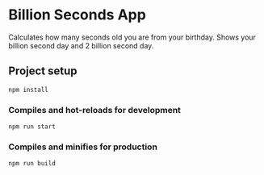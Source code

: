 # Billion Seconds App
Calculates how many seconds old you are from your birthday. Shows your billion second day and 2 billion second day.
## Project setup
```
npm install
```

### Compiles and hot-reloads for development
```
npm run start
```

### Compiles and minifies for production
```
npm run build
```
  
